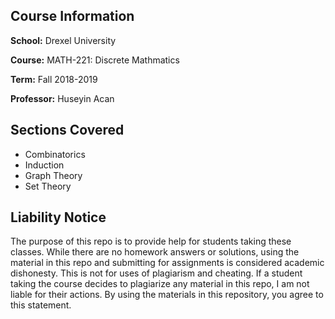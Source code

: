## Course Information

**School:** Drexel University

**Course:** MATH-221: Discrete Mathmatics

**Term:** Fall 2018-2019

**Professor:** Huseyin Acan

## Sections Covered
- Combinatorics
- Induction
- Graph Theory
- Set Theory

## Liability Notice
The purpose of this repo is to provide help for students taking these classes. 
While there are no homework answers or solutions, 
using the material in this repo and submitting for assignments is considered academic dishonesty. 
This is not for uses of plagiarism and cheating. 
If a student taking the course decides to plagiarize any material in this repo, 
I am not liable for their actions. 
By using the materials in this repository, you agree to this statement.
